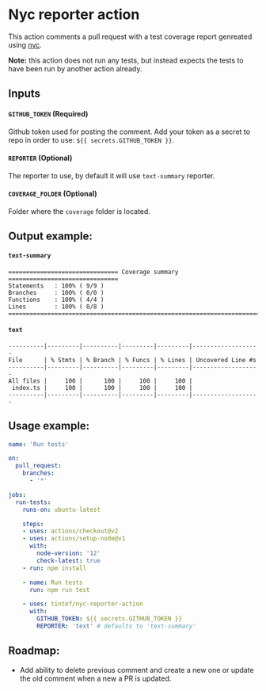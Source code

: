 # Nyc reporter action

This action comments a pull request with a test coverage report genreated using [nyc](https://github.com/istanbuljs/nyc).

**Note:** this action does not run any tests, but instead expects the tests to have been run by another action already.

## Inputs

#### `GITHUB_TOKEN` (**Required**)

Github token used for posting the comment. Add your token as a secret to repo in order to use: `${{ secrets.GITHUB_TOKEN }}`.

#### `REPORTER` (**Optional**)

The reporter to use, by default it will use `text-summary` reporter.

#### `COVERAGE_FOLDER` (**Optional**)

Folder where the `coverage` folder is located.

## Output example:

#### `text-summary`

```
=============================== Coverage summary ===============================
Statements   : 100% ( 9/9 )
Branches     : 100% ( 0/0 )
Functions    : 100% ( 4/4 )
Lines        : 100% ( 8/8 )
================================================================================
```

#### `text`

```
----------|---------|----------|---------|---------|-------------------
File      | % Stmts | % Branch | % Funcs | % Lines | Uncovered Line #s
----------|---------|----------|---------|---------|-------------------
All files |     100 |      100 |     100 |     100 |
 index.ts |     100 |      100 |     100 |     100 |
----------|---------|----------|---------|---------|-------------------
```


## Usage example:

```yml
name: 'Run tests'

on:
  pull_request:
    branches:
      - '*'

jobs:
  run-tests:
    runs-on: ubuntu-latest

    steps:
    - uses: actions/checkout@v2
    - uses: actions/setup-node@v1
      with:
        node-version: '12'
        check-latest: true
    - run: npm install

    - name: Run tests
      run: npm run test

    - uses: tintef/nyc-reporter-action
      with:
        GITHUB_TOKEN: ${{ secrets.GITHUB_TOKEN }}
        REPORTER: 'text' # defaults to 'text-summary'
```

## Roadmap:

- Add ability to delete previous comment and create a new one or update the old comment when a new a PR is updated.
